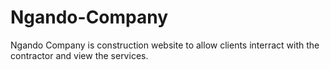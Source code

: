 # Ngando-Company
Ngando Company is construction website to allow clients interract with the contractor and view the services.
